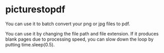 # picturestopdf
You can use it to batch convert your png or jpg files to pdf.


You can use it by changing the file path and file extension.
If it produces blank pages due to processing speed, you can slow down the loop by putting time.sleep(0.5).
